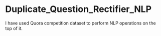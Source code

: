 # Duplicate_Question_Rectifier_NLP
I have used Quora competition dataset to perform NLP operations on the top of it.
